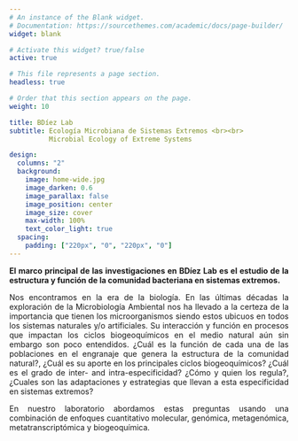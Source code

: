 ```yaml
---
# An instance of the Blank widget.
# Documentation: https://sourcethemes.com/academic/docs/page-builder/
widget: blank

# Activate this widget? true/false
active: true

# This file represents a page section.
headless: true

# Order that this section appears on the page.
weight: 10

title: BDíez Lab
subtitle: Ecología Microbiana de Sistemas Extremos <br><br>
          Microbial Ecology of Extreme Systems

design:
  columns: "2"
  background:
    image: home-wide.jpg
    image_darken: 0.6
    image_parallax: false
    image_position: center
    image_size: cover
    max-width: 100%
    text_color_light: true
  spacing:
    padding: ["220px", "0", "220px", "0"]
---
```


<div style="text-align:justify">

**El marco principal de las investigaciones en BDíez Lab es el estudio de la estructura y función de la comunidad bacteriana en sistemas extremos.**

</div>

<div style="text-align:justify;">

Nos encontramos en la era de la biología. En las últimas décadas la exploración de la Microbiología Ambiental nos ha llevado a la certeza de la importancia que tienen los microorganismos siendo estos ubicuos en todos los sistemas naturales y/o artificiales. Su interacción y función en procesos que impactan los ciclos biogeoquímicos en el medio natural aún sin embargo son poco entendidos. ¿Cuál es la función de cada una de las poblaciones en el engranaje que genera la estructura de la comunidad natural?, ¿Cuál es su aporte en los principales ciclos biogeoquímicos? ¿Cuál es el grado de inter- and intra-especificidad? ¿Cómo y quien los regula?, ¿Cuales son las adaptaciones y estrategias que llevan a esta especificidad en sistemas extremos? <br>

En nuestro laboratorio abordamos estas preguntas usando una combinación de enfoques cuantitativo molecular, genómica, metagenómica, metatranscriptómica y biogeoquímica.<br>

</div>
